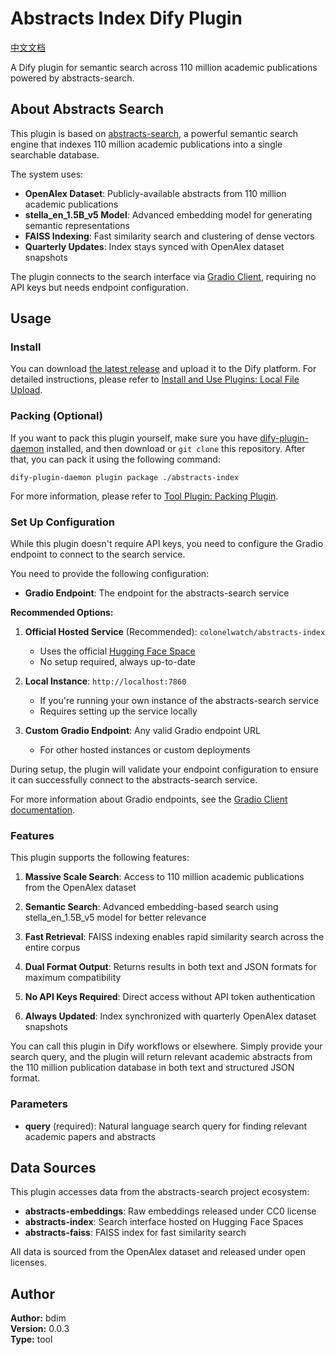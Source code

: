# Abstracts Index Dify Plugin

[中文文档](./README.zh.md)

A Dify plugin for semantic search across 110 million academic publications powered by abstracts-search.

## About Abstracts Search

This plugin is based on [abstracts-search](https://github.com/colonelwatch/abstracts-search), a powerful semantic search engine that indexes 110 million academic publications into a single searchable database. 

The system uses:
- **OpenAlex Dataset**: Publicly-available abstracts from 110 million academic publications
- **stella_en_1.5B_v5 Model**: Advanced embedding model for generating semantic representations
- **FAISS Indexing**: Fast similarity search and clustering of dense vectors
- **Quarterly Updates**: Index stays synced with OpenAlex dataset snapshots

The plugin connects to the search interface via [Gradio Client](https://www.gradio.app/guides/gradio-client-connecting-to-a-hugging-face-space), requiring no API keys but needs endpoint configuration.

## Usage

### Install

You can download [the latest release](https://github.com/bdim404/abstracts-index/releases/latest) and upload it to the Dify platform. For detailed instructions, please refer to [Install and Use Plugins: Local File Upload](https://docs.dify.ai/plugins/quick-start/install-plugins#local-file-upload).

### Packing (Optional)

If you want to pack this plugin yourself, make sure you have [dify-plugin-daemon](https://github.com/langgenius/dify-plugin-daemon/releases) installed, and then download or `git clone` this repository. After that, you can pack it using the following command:

```
dify-plugin-daemon plugin package ./abstracts-index
```

For more information, please refer to [Tool Plugin: Packing Plugin](https://docs.dify.ai/plugins/quick-start/develop-plugins/tool-plugin#packing-plugin).

### Set Up Configuration

While this plugin doesn't require API keys, you need to configure the Gradio endpoint to connect to the search service.

You need to provide the following configuration:

- **Gradio Endpoint**: The endpoint for the abstracts-search service

**Recommended Options:**

1. **Official Hosted Service** (Recommended): `colonelwatch/abstracts-index`
   - Uses the official [Hugging Face Space](https://huggingface.co/spaces/colonelwatch/abstracts-index)
   - No setup required, always up-to-date

2. **Local Instance**: `http://localhost:7860`
   - If you're running your own instance of the abstracts-search service
   - Requires setting up the service locally

3. **Custom Gradio Endpoint**: Any valid Gradio endpoint URL
   - For other hosted instances or custom deployments

During setup, the plugin will validate your endpoint configuration to ensure it can successfully connect to the abstracts-search service.

For more information about Gradio endpoints, see the [Gradio Client documentation](https://www.gradio.app/guides/sharing-your-app#hosting-on-hf-spaces).

### Features

This plugin supports the following features:

1. **Massive Scale Search**: Access to 110 million academic publications from the OpenAlex dataset

2. **Semantic Search**: Advanced embedding-based search using stella_en_1.5B_v5 model for better relevance

3. **Fast Retrieval**: FAISS indexing enables rapid similarity search across the entire corpus

4. **Dual Format Output**: Returns results in both text and JSON formats for maximum compatibility

5. **No API Keys Required**: Direct access without API token authentication

6. **Always Updated**: Index synchronized with quarterly OpenAlex dataset snapshots

You can call this plugin in Dify workflows or elsewhere. Simply provide your search query, and the plugin will return relevant academic abstracts from the 110 million publication database in both text and structured JSON format.

### Parameters

- **query** (required): Natural language search query for finding relevant academic papers and abstracts

## Data Sources

This plugin accesses data from the abstracts-search project ecosystem:
- **abstracts-embeddings**: Raw embeddings released under CC0 license
- **abstracts-index**: Search interface hosted on Hugging Face Spaces
- **abstracts-faiss**: FAISS index for fast similarity search

All data is sourced from the OpenAlex dataset and released under open licenses.

## Author

**Author:** bdim  
**Version:** 0.0.3  
**Type:** tool



